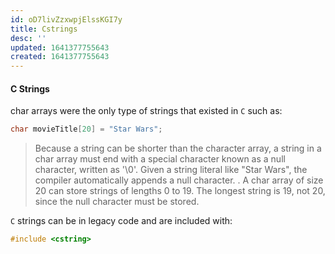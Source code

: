 ```yaml
---
id: oD7livZzxwpjElssKGI7y
title: Cstrings
desc: ''
updated: 1641377755643
created: 1641377755643
---
```


#### C Strings

char arrays were the only type of strings that existed in `C` such as:

```cpp
char movieTitle[20] = "Star Wars";
```

> Because a string can be shorter than the character array, a string in a char array must end with a special character known as a null character, written as '\\0'. Given a string literal like "Star Wars", the compiler automatically appends a null character.
> .
> A char array of size 20 can store strings of lengths 0 to 19. The longest string is 19, not 20, since the null character must be stored.

`C` strings can be in legacy code and are included with:

```cpp
#include <cstring>
```
